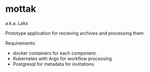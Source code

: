 # mottak
a.k.a. Laks

Prototype application for recieving archives and processing them.

Requirements:
 - docker containers for each component.
 - Kubernetes with Argo for workflow processing
 - Postgresql for metadata for invitations
